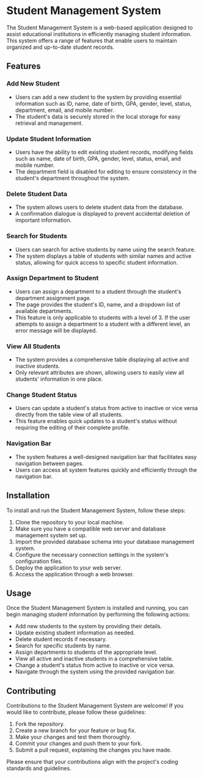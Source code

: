 # Student Management System

The Student Management System is a web-based application designed to assist educational institutions in efficiently managing student information. This system offers a range of features that enable users to maintain organized and up-to-date student records.

## Features

### Add New Student
- Users can add a new student to the system by providing essential information such as ID, name, date of birth, GPA, gender, level, status, department, email, and mobile number.
- The student's data is securely stored in the local storage for easy retrieval and management.

### Update Student Information
- Users have the ability to edit existing student records, modifying fields such as name, date of birth, GPA, gender, level, status, email, and mobile number.
- The department field is disabled for editing to ensure consistency in the student's department throughout the system.

### Delete Student Data
- The system allows users to delete student data from the database.
- A confirmation dialogue is displayed to prevent accidental deletion of important information.

### Search for Students
- Users can search for active students by name using the search feature.
- The system displays a table of students with similar names and active status, allowing for quick access to specific student information.

### Assign Department to Student
- Users can assign a department to a student through the student's department assignment page.
- The page provides the student's ID, name, and a dropdown list of available departments.
- This feature is only applicable to students with a level of 3. If the user attempts to assign a department to a student with a different level, an error message will be displayed.

### View All Students
- The system provides a comprehensive table displaying all active and inactive students.
- Only relevant attributes are shown, allowing users to easily view all students' information in one place.

### Change Student Status
- Users can update a student's status from active to inactive or vice versa directly from the table view of all students.
- This feature enables quick updates to a student's status without requiring the editing of their complete profile.

### Navigation Bar
- The system features a well-designed navigation bar that facilitates easy navigation between pages.
- Users can access all system features quickly and efficiently through the navigation bar.

## Installation

To install and run the Student Management System, follow these steps:

1. Clone the repository to your local machine.
2. Make sure you have a compatible web server and database management system set up.
3. Import the provided database schema into your database management system.
4. Configure the necessary connection settings in the system's configuration files.
5. Deploy the application to your web server.
6. Access the application through a web browser.

## Usage

Once the Student Management System is installed and running, you can begin managing student information by performing the following actions:

- Add new students to the system by providing their details.
- Update existing student information as needed.
- Delete student records if necessary.
- Search for specific students by name.
- Assign departments to students of the appropriate level.
- View all active and inactive students in a comprehensive table.
- Change a student's status from active to inactive or vice versa.
- Navigate through the system using the provided navigation bar.

## Contributing

Contributions to the Student Management System are welcome! If you would like to contribute, please follow these guidelines:

1. Fork the repository.
2. Create a new branch for your feature or bug fix.
3. Make your changes and test them thoroughly.
4. Commit your changes and push them to your fork.
5. Submit a pull request, explaining the changes you have made.

Please ensure that your contributions align with the project's coding standards and guidelines.
